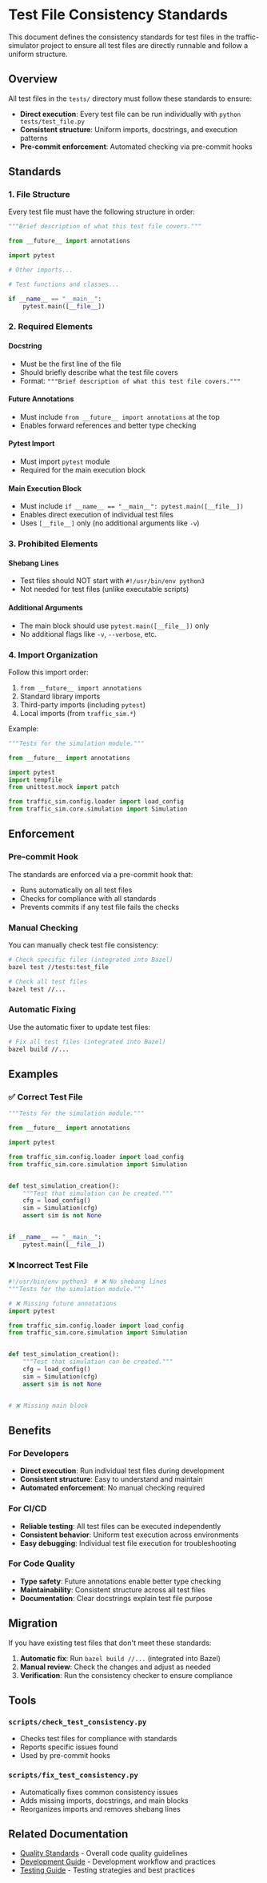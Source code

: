 # Test File Consistency Standards

This document defines the consistency standards for test files in the traffic-simulator project to ensure all test files are directly runnable and follow a uniform structure.

## Overview

All test files in the `tests/` directory must follow these standards to ensure:
- **Direct execution**: Every test file can be run individually with `python tests/test_file.py`
- **Consistent structure**: Uniform imports, docstrings, and execution patterns
- **Pre-commit enforcement**: Automated checking via pre-commit hooks

## Standards

### 1. File Structure

Every test file must have the following structure in order:

```python
"""Brief description of what this test file covers."""

from __future__ import annotations

import pytest

# Other imports...

# Test functions and classes...

if __name__ == "__main__":
    pytest.main([__file__])
```

### 2. Required Elements

#### **Docstring**
- Must be the first line of the file
- Should briefly describe what the test file covers
- Format: `"""Brief description of what this test file covers."""`

#### **Future Annotations**
- Must include `from __future__ import annotations` at the top
- Enables forward references and better type checking

#### **Pytest Import**
- Must import `pytest` module
- Required for the main execution block

#### **Main Execution Block**
- Must include `if __name__ == "__main__": pytest.main([__file__])`
- Enables direct execution of individual test files
- Uses `[__file__]` only (no additional arguments like `-v`)

### 3. Prohibited Elements

#### **Shebang Lines**
- Test files should NOT start with `#!/usr/bin/env python3`
- Not needed for test files (unlike executable scripts)

#### **Additional Arguments**
- The main block should use `pytest.main([__file__])` only
- No additional flags like `-v`, `--verbose`, etc.

### 4. Import Organization

Follow this import order:
1. `from __future__ import annotations`
2. Standard library imports
3. Third-party imports (including `pytest`)
4. Local imports (from `traffic_sim.*`)

Example:
```python
"""Tests for the simulation module."""

from __future__ import annotations

import pytest
import tempfile
from unittest.mock import patch

from traffic_sim.config.loader import load_config
from traffic_sim.core.simulation import Simulation
```

## Enforcement

### Pre-commit Hook

The standards are enforced via a pre-commit hook that:
- Runs automatically on all test files
- Checks for compliance with all standards
- Prevents commits if any test file fails the checks

### Manual Checking

You can manually check test file consistency:

```bash
# Check specific files (integrated into Bazel)
bazel test //tests:test_file

# Check all test files
bazel test //...
```

### Automatic Fixing

Use the automatic fixer to update test files:

```bash
# Fix all test files (integrated into Bazel)
bazel build //...
```

## Examples

### ✅ Correct Test File

```python
"""Tests for the simulation module."""

from __future__ import annotations

import pytest

from traffic_sim.config.loader import load_config
from traffic_sim.core.simulation import Simulation


def test_simulation_creation():
    """Test that simulation can be created."""
    cfg = load_config()
    sim = Simulation(cfg)
    assert sim is not None


if __name__ == "__main__":
    pytest.main([__file__])
```

### ❌ Incorrect Test File

```python
#!/usr/bin/env python3  # ❌ No shebang lines
"""Tests for the simulation module."""

# ❌ Missing future annotations
import pytest

from traffic_sim.config.loader import load_config
from traffic_sim.core.simulation import Simulation


def test_simulation_creation():
    """Test that simulation can be created."""
    cfg = load_config()
    sim = Simulation(cfg)
    assert sim is not None


# ❌ Missing main block
```

## Benefits

### For Developers
- **Direct execution**: Run individual test files during development
- **Consistent structure**: Easy to understand and maintain
- **Automated enforcement**: No manual checking required

### For CI/CD
- **Reliable testing**: All test files can be executed independently
- **Consistent behavior**: Uniform test execution across environments
- **Easy debugging**: Individual test file execution for troubleshooting

### For Code Quality
- **Type safety**: Future annotations enable better type checking
- **Maintainability**: Consistent structure across all test files
- **Documentation**: Clear docstrings explain test file purpose

## Migration

If you have existing test files that don't meet these standards:

1. **Automatic fix**: Run `bazel build //...` (integrated into Bazel)
2. **Manual review**: Check the changes and adjust as needed
3. **Verification**: Run the consistency checker to ensure compliance

## Tools

### `scripts/check_test_consistency.py`
- Checks test files for compliance with standards
- Reports specific issues found
- Used by pre-commit hooks

### `scripts/fix_test_consistency.py`
- Automatically fixes common consistency issues
- Adds missing imports, docstrings, and main blocks
- Reorganizes imports and removes shebang lines

## Related Documentation

- [Quality Standards](QUALITY_STANDARDS.md) - Overall code quality guidelines
- [Development Guide](DEVELOPMENT.md) - Development workflow and practices
- [Testing Guide](TESTING.md) - Testing strategies and best practices
